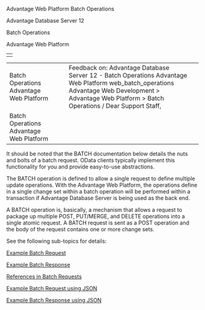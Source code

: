 Advantage Web Platform Batch Operations




Advantage Database Server 12  

Batch Operations

Advantage Web Platform

|  |
| --- |
|  |

|  |  |  |  |  |
| --- | --- | --- | --- | --- |
| Batch Operations  Advantage Web Platform |  |  | Feedback on: Advantage Database Server 12 - Batch Operations Advantage Web Platform web\_batch\_operations Advantage Web Development > Advantage Web Platform > Batch Operations / Dear Support Staff, |  |
| Batch Operations  Advantage Web Platform |  |  |  |  |

It should be noted that the BATCH documentation below details the nuts and bolts of a batch request. OData clients typically implement this functionality for you and provide easy-to-use abstractions.

The BATCH operation is defined to allow a single request to define multiple update operations. With the Advantage Web Platform, the operations define in a single change set within a batch operation will be performed within a transaction if Advantage Database Server is being used as the back end.

A BATCH operation is, basically, a mechanism that allows a request to package up multiple POST, PUT/MERGE, and DELETE operations into a single atomic request. A BATCH request is sent as a POST operation and the body of the request contains one or more change sets.

See the following sub-topics for details:

[Example Batch Request](web_batch_request_example.htm)

[Example Batch Response](web_batch_response_example.htm)

[References in Batch Requests](web_batch_references.htm)

[Example Batch Request using JSON](web_batch_response_json.htm)

[Example Batch Response using JSON](web_batch_response_json.htm)